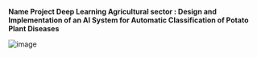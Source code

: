 **Name Project Deep Learning Agricultural sector : Design and Implementation of an AI System for Automatic Classification of Potato Plant Diseases** 


![image](https://github.com/user-attachments/assets/2e245e77-8509-42d3-b9f6-89666b267476)











